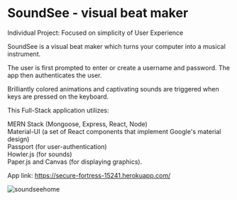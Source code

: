 
# SoundSee - visual beat maker

Individual Project: Focused on simplicity of User Experience

SoundSee is a visual beat maker which turns your computer into a musical instrument.

The user is first prompted to enter or create a username and password. The app then authenticates the user.

Brilliantly colored animations and captivating sounds are triggered when keys are pressed on the keyboard.

This Full-Stack application utilizes: 

MERN Stack (Mongoose, Express, React, Node)<br>
Material-UI (a set of React components that implement Google's material design)<br>
Passport (for user-authentication)<br>
Howler.js (for sounds)<br>
Paper.js and Canvas (for displaying graphics).

App link: https://secure-fortress-15241.herokuapp.com/

![soundseehome](https://user-images.githubusercontent.com/25890329/32032530-b69344ee-b9d5-11e7-97a8-5a65b633d879.gif)

